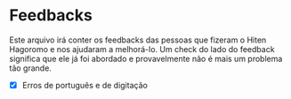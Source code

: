# Feedbacks

Este arquivo irá conter os feedbacks das pessoas que fizeram o Hiten Hagoromo e nos ajudaram a melhorá-lo. Um check do lado do feedback significa que ele já foi abordado e provavelmente não é mais um problema tão grande.

- [X] Erros de português e de digitação